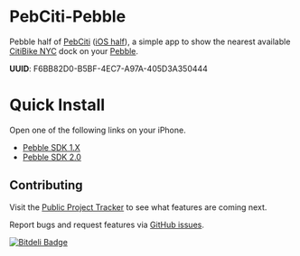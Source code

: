 # PebCiti-Pebble

Pebble half of [PebCiti](http://github.com/joemasilotti/PebCiti) ([iOS half](https://github.com/joemasilotti/PebCiti-iOS)), a simple app to show the nearest available [CitiBike NYC](http://citibikenyc.com/) dock on your [Pebble](https://getpebble.com/).

**UUID**: F6BB82D0-B5BF-4EC7-A97A-405D3A350444

# Quick Install

Open one of the following links on your iPhone.

* [Pebble SDK 1.X](http://masilotti.com/PebCiti/SDK1.X/PebCiti.pbw)
* [Pebble SDK 2.0](http://masilotti.com/PebCiti/SDK2.0/PebCiti.pbw)

## Contributing

Visit the [Public Project Tracker](https://www.pivotaltracker.com/projects/928128/) to see what features are coming next.

Report bugs and request features via [GitHub issues](https://github.com/joemasilotti/PebCiti-Pebble/issues).


[![Bitdeli Badge](https://d2weczhvl823v0.cloudfront.net/joemasilotti/pebciti-pebble/trend.png)](https://bitdeli.com/free "Bitdeli Badge")

